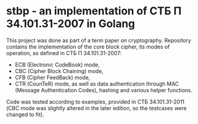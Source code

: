 # stbp - an implementation of СТБ П 34.101.31-2007 in Golang

This project was done as part of a term paper on cryptography. Repository contains the implementation of the core block cipher, its modes of operation, as defined in СТБ П 34.101.31-2007:
- ECB (Electronic CodeBook) mode,
- CBC (Cipher Block Chaining) mode,
- CFB (Cipher FeedBack) mode,
- CTR (CounTeR) mode,
as well as data authentication through MAC (Message Authentication Codes), hashing and various helper functions.

Code was tested according to examples, provided in СТБ 34.101.31-2011 (CBC mode was slightly altered in the later edition, so the testcases were changed to fit).
